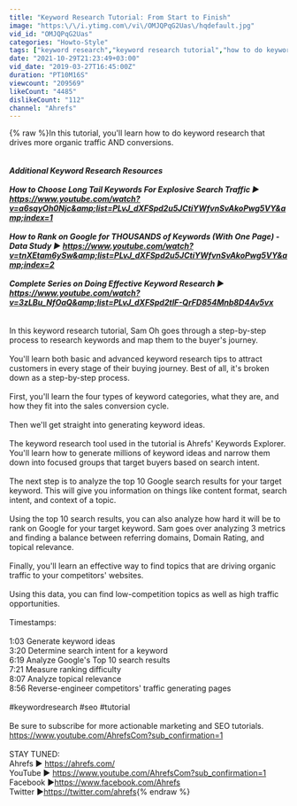 ```yaml
---
title: "Keyword Research Tutorial: From Start to Finish"
image: "https:\/\/i.ytimg.com\/vi\/OMJQPqG2Uas\/hqdefault.jpg"
vid_id: "OMJQPqG2Uas"
categories: "Howto-Style"
tags: ["keyword research","keyword research tutorial","how to do keyword research"]
date: "2021-10-29T21:23:49+03:00"
vid_date: "2019-03-27T16:45:00Z"
duration: "PT10M16S"
viewcount: "209569"
likeCount: "4485"
dislikeCount: "112"
channel: "Ahrefs"
---
```

{% raw %}In this tutorial, you'll learn how to do keyword research that drives more organic traffic AND conversions. <br /><br />***************************************<br />Additional Keyword Research Resources<br /><br />How to Choose Long Tail Keywords For Explosive Search Traffic ► <a rel="nofollow" target="blank" href="https://www.youtube.com/watch?v=a6sqyOh0Njc&amp;list=PLvJ_dXFSpd2u5JCtiYWfvnSvAkoPwg5VY&amp;index=1">https://www.youtube.com/watch?v=a6sqyOh0Njc&amp;list=PLvJ_dXFSpd2u5JCtiYWfvnSvAkoPwg5VY&amp;index=1</a><br /><br />How to Rank on Google for THOUSANDS of Keywords (With One Page) - Data Study ► <a rel="nofollow" target="blank" href="https://www.youtube.com/watch?v=tnXEtam6ySw&amp;list=PLvJ_dXFSpd2u5JCtiYWfvnSvAkoPwg5VY&amp;index=2">https://www.youtube.com/watch?v=tnXEtam6ySw&amp;list=PLvJ_dXFSpd2u5JCtiYWfvnSvAkoPwg5VY&amp;index=2</a><br /><br />Complete Series on Doing Effective Keyword Research ► <a rel="nofollow" target="blank" href="https://www.youtube.com/watch?v=3zLBu_NfOaQ&amp;list=PLvJ_dXFSpd2tIF-QrFD854Mnb8D4Av5vx">https://www.youtube.com/watch?v=3zLBu_NfOaQ&amp;list=PLvJ_dXFSpd2tIF-QrFD854Mnb8D4Av5vx</a><br /><br />***************************************<br />In this keyword research tutorial, Sam Oh goes through a step-by-step process to research keywords and map them to the buyer's journey. <br /><br />You'll learn both basic and advanced keyword research tips to attract customers in every stage of their buying journey. Best of all, it's broken down as a step-by-step process. <br /><br />First, you'll learn the four types of keyword categories, what they are, and how they fit into the sales conversion cycle. <br /><br />Then we'll get straight into generating keyword ideas. <br /><br />The keyword research tool used in the tutorial is Ahrefs' Keywords Explorer. You'll learn how to generate millions of keyword ideas and narrow them down into focused groups that target buyers based on search intent. <br /><br />The next step is to analyze the top 10 Google search results for your target keyword. This will give you information on things like content format, search intent, and context of a topic. <br /><br />Using the top 10 search results, you can also analyze how hard it will be to rank on Google for your target keyword. Sam goes over analyzing 3 metrics and finding a balance between referring domains, Domain Rating, and topical relevance. <br /><br />Finally, you'll learn an effective way to find topics that are driving organic traffic to your competitors' websites. <br /><br />Using this data, you can find low-competition topics as well as high traffic opportunities. <br /><br />Timestamps:<br /><br />1:03 Generate keyword ideas<br />3:20 Determine search intent for a keyword<br />6:19 Analyze Google's Top 10 search results<br />7:21 Measure ranking difficulty<br />8:07 Analyze topical relevance<br />8:56 Reverse-engineer competitors' traffic generating pages<br /><br />#keywordresearch #seo #tutorial<br /><br />Be sure to subscribe for more actionable marketing and SEO tutorials.<br /><a rel="nofollow" target="blank" href="https://www.youtube.com/AhrefsCom?sub_confirmation=1">https://www.youtube.com/AhrefsCom?sub_confirmation=1</a><br /><br />STAY TUNED:<br />Ahrefs ► <a rel="nofollow" target="blank" href="https://ahrefs.com/">https://ahrefs.com/</a><br />YouTube ► <a rel="nofollow" target="blank" href="https://www.youtube.com/AhrefsCom?sub_confirmation=1">https://www.youtube.com/AhrefsCom?sub_confirmation=1</a><br />Facebook ►<a rel="nofollow" target="blank" href="https://www.facebook.com/Ahrefs">https://www.facebook.com/Ahrefs</a><br />Twitter ►<a rel="nofollow" target="blank" href="https://twitter.com/ahrefs">https://twitter.com/ahrefs</a>{% endraw %}
